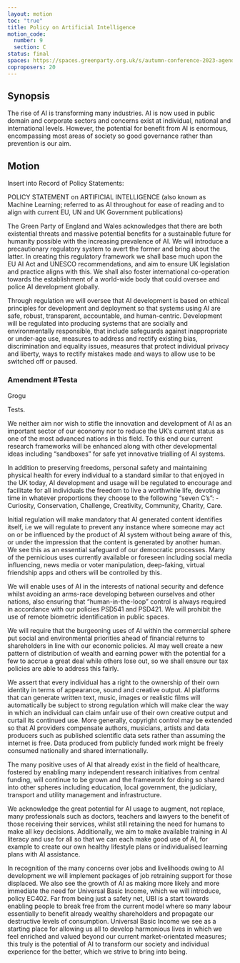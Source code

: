 ```yaml
---
layout: motion
toc: "true"
title: Policy on Artificial Intelligence
motion_code:
  number: 9
  section: C
status: final
spaces: https://spaces.greenparty.org.uk/s/autumn-conference-2023-agenda-forum/post/post/view?id=11184
coproposers: 20
---
```

## Synopsis

The rise of AI is transforming many industries. AI is now used in public domain and corporate sectors and concerns exist at individual, national and international levels. However, the potential for benefit from AI is enormous, encompassing most areas of society so good governance rather than prevention is our aim.

## Motion

Insert into Record of Policy Statements:

POLICY STATEMENT on ARTIFICIAL INTELLIGENCE (also known as Machine Learning; referred to as AI throughout for ease of reading and to align with current EU, UN and UK Government publications)

The Green Party of England and Wales acknowledges that there are both existential threats and massive potential benefits for a sustainable future for humanity possible with the increasing prevalence of AI. We will introduce a precautionary regulatory system to avert the former and bring about the latter. In creating this regulatory framework we shall base much upon the EU AI Act and UNESCO recommendations, and aim to ensure UK legislation and practice aligns with this. We shall also foster international co-operation towards the establishment of a world-wide body that could oversee and police AI development globally.

Through regulation we will oversee that AI development is based on ethical principles for development and deployment so that systems using AI are safe, robust, transparent, accountable, and human-centric. Development will be regulated into producing systems that are socially and environmentally responsible, that include safeguards against inappropriate or under-age use, measures to address and rectify existing bias, discrimination and equality issues, measures that protect individual privacy and liberty, ways to rectify mistakes made and ways to allow use to be switched off or paused.


<div class="amendment amendment-tbd">
<div class="d-flex justify-content-between align-items-start">
<h3 id="amendment-Testa">Amendment #Testa</h3>
</div>

Grogu

Tests.
  
</div>          
            

We neither aim nor wish to stifle the innovation and development of AI as an important sector of our economy nor to reduce the UK’s current status as one of the most advanced nations in this field. To this end our current research frameworks will be enhanced along with other developmental ideas including “sandboxes” for safe yet innovative trialling of AI systems.

In addition to preserving freedoms, personal safety and maintaining physical health for every individual to a standard similar to that enjoyed in the UK today, AI development and usage will be regulated to encourage and facilitate for all individuals the freedom to live a worthwhile life, devoting time in whatever proportions they choose to the following “seven C’s”: - Curiosity, Conservation, Challenge, Creativity, Community, Charity, Care.

Initial regulation will make mandatory that AI generated content identifies itself, i.e we will regulate to prevent any instance where someone may act on or be influenced by the product of AI system without being aware of this, or under the impression that the content is generated by another human. We see this as an essential safeguard of our democratic processes. Many of the pernicious uses currently available or foreseen including social media influencing, news media or voter manipulation, deep-faking, virtual friendship apps and others will be controlled by this.

We will enable uses of AI in the interests of national security and defence whilst avoiding an arms-race developing between ourselves and other nations, also ensuring that “human-in-the-loop” control is always required in accordance with our policies PSD541 and PSD421. We will prohibit the use of remote biometric identification in public spaces.

We will require that the burgeoning uses of AI within the commercial sphere put social and environmental priorities ahead of financial returns to shareholders in line with our economic policies. AI may well create a new pattern of distribution of wealth and earning power with the potential for a few to accrue a great deal while others lose out, so we shall ensure our tax policies are able to address this fairly.

We assert that every individual has a right to the ownership of their own identity in terms of appearance, sound and creative output. AI platforms that can generate written text, music, images or realistic films will automatically be subject to strong regulation which will make clear the way in which an individual can claim unfair use of their own creative output and curtail its continued use. More generally, copyright control may be extended so that AI providers compensate authors, musicians, artists and data producers such as published scientific data sets rather than assuming the internet is free. Data produced from publicly funded work might be freely consumed nationally and shared internationally.

The many positive uses of AI that already exist in the field of healthcare, fostered by enabling many independent research initiatives from central funding, will continue to be grown and the framework for doing so shared into other spheres including education, local government, the judiciary, transport and utility management and infrastructure.

We acknowledge the great potential for AI usage to augment, not replace, many professionals such as doctors, teachers and lawyers to the benefit of those receiving their services, whilst still retaining the need for humans to make all key decisions. Additionally, we aim to make available training in AI literacy and use for all so that we can each make good use of AI, for example to create our own healthy lifestyle plans or individualised learning plans with AI assistance.

In recognition of the many concerns over jobs and livelihoods owing to AI development we will implement packages of job retraining support for those displaced. We also see the growth of AI as making more likely and more immediate the need for Universal Basic Income, which we will introduce, policy EC402. Far from being just a safety net, UBI is a start towards enabling people to break free from the current model where so many labour essentially to benefit already wealthy shareholders and propagate our destructive levels of consumption. Universal Basic Income we see as a starting place for allowing us all to develop harmonious lives in which we feel enriched and valued beyond our current market-orientated measures; this truly is the potential of AI to transform our society and individual experience for the better, which we strive to bring into being.